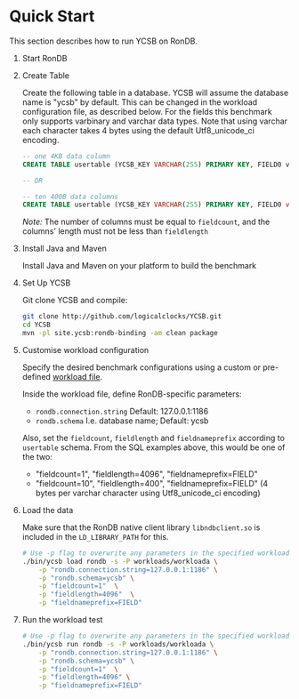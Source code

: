 <!--
Copyright (c) 2014 - 2021 YCSB contributors. All rights reserved.

Licensed under the Apache License, Version 2.0 (the "License"); you
may not use this file except in compliance with the License. You
may obtain a copy of the License at

http://www.apache.org/licenses/LICENSE-2.0

Unless required by applicable law or agreed to in writing, software
distributed under the License is distributed on an "AS IS" BASIS,
WITHOUT WARRANTIES OR CONDITIONS OF ANY KIND, either express or
implied. See the License for the specific language governing
permissions and limitations under the License. See accompanying
LICENSE file.
-->

# Quick Start

This section describes how to run YCSB on RonDB.

1. Start RonDB

1. Create Table

    Create the following table in a database. YCSB will assume the database name is "ycsb" by default. This can be changed in the workload configuration file, as described below. For the fields this benchmark only supports varbinary and varchar data types. Note that using varchar each character takes 4 bytes using the default Utf8_unicode_ci encoding.

    ```sql
    -- one 4KB data column
    CREATE TABLE usertable (YCSB_KEY VARCHAR(255) PRIMARY KEY, FIELD0 varbinary(4096))

    -- OR

    -- ten 400B data columns
    CREATE TABLE usertable (YCSB_KEY VARCHAR(255) PRIMARY KEY, FIELD0 varchar(100), FIELD1 varchar(100), FIELD2 varchar(100), FIELD3 varchar(100), FIELD4 varchar(100), FIELD5 varchar(100), FIELD6 varchar(100), FIELD7 varchar(100), FIELD8 varchar(100), FIELD9 varchar(100));
    ```

    *Note:* The number of columns must be equal to `fieldcount`, and the columns' length must not be less than `fieldlength`

2. Install Java and Maven

    Install Java and Maven on your platform to build the benchmark

3. Set Up YCSB

    Git clone YCSB and compile:
    ```bash
    git clone http://github.com/logicalclocks/YCSB.git
    cd YCSB
    mvn -pl site.ycsb:rondb-binding -am clean package
    ```

4. Customise workload configuration

    Specify the desired benchmark configurations using a custom or pre-defined [workload file](../workloads/).

    Inside the workload file, define RonDB-specific parameters:
    - `rondb.connection.string`  Default: 127.0.0.1:1186
    - `rondb.schema`  I.e. database name; Default: ycsb 

    Also, set the `fieldcount`, `fieldlength` and `fieldnameprefix` according to `usertable` schema. From the SQL examples above, this would be one of the two:
    - "fieldcount=1", "fieldlength=4096", "fieldnameprefix=FIELD"
    - "fieldcount=10", "fieldlength=400", "fieldnameprefix=FIELD" (4 bytes per varchar character using Utf8_unicode_ci encoding)

5. Load the data

    Make sure that the RonDB native client library `libndbclient.so` is included in the `LD_LIBRARY_PATH` for this.

    ```bash
    # Use -p flag to overwrite any parameters in the specified workload file
    ./bin/ycsb load rondb -s -P workloads/workloada \
        -p "rondb.connection.string=127.0.0.1:1186" \
        -p "rondb.schema=ycsb" \
        -p "fieldcount=1"  \
        -p "fieldlength=4096"  \
        -p "fieldnameprefix=FIELD"
    ```

6. Run the workload test

    ```bash
    # Use -p flag to overwrite any parameters in the specified workload file
    ./bin/ycsb run rondb -s -P workloads/workloada \
        -p "rondb.connection.string=127.0.0.1:1186" \
        -p "rondb.schema=ycsb" \
        -p "fieldcount=1"  \
        -p "fieldlength=4096" \
        -p "fieldnameprefix=FIELD" 
    ```
